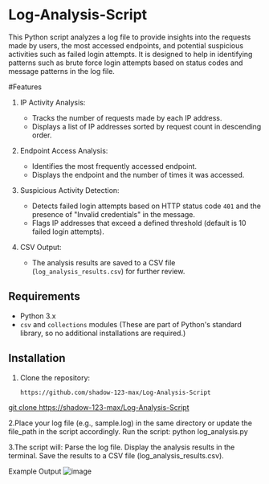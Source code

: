 # Log-Analysis-Script


This Python script analyzes a log file to provide insights into the requests made by users, the most accessed endpoints, and potential suspicious activities such as failed login attempts. It is designed to help in identifying patterns such as brute force login attempts based on status codes and message patterns in the log file.

#Features

1. IP Activity Analysis: 
   - Tracks the number of requests made by each IP address.
   - Displays a list of IP addresses sorted by request count in descending order.

2. Endpoint Access Analysis: 
   - Identifies the most frequently accessed endpoint.
   - Displays the endpoint and the number of times it was accessed.

3. Suspicious Activity Detection: 
   - Detects failed login attempts based on HTTP status code `401` and the presence of "Invalid credentials" in the message.
   - Flags IP addresses that exceed a defined threshold (default is 10 failed login attempts).

4. CSV Output: 
   - The analysis results are saved to a CSV file (`log_analysis_results.csv`) for further review.

## Requirements

- Python 3.x
- `csv` and `collections` modules (These are part of Python's standard library, so no additional installations are required.)

## Installation

1. Clone the repository:
   ```bash
   https://github.com/shadow-123-max/Log-Analysis-Script
  [ git clone https://shadow-123-max/Log-Analysis-Script](https://github.com/shadow-123-max/Log-Analysis-Script)
  
2.Place your log file (e.g., sample.log) in the same directory or update the file_path in the script accordingly.
Run the script:
python log_analysis.py

3.The script will:
   Parse the log file.
   Display the analysis results in the terminal.
   Save the results to a CSV file (log_analysis_results.csv).
   
Example Output
![image](https://github.com/user-attachments/assets/5e66e932-7992-46dd-858e-9a45bbf59b9e)



